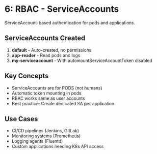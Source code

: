 # 6: RBAC - ServiceAccounts

ServiceAccount-based authentication for pods and applications.

## ServiceAccounts Created

1. **default** - Auto-created, no permissions
2. **app-reader** - Read pods and logs
3. **my-serviceaccount** - With automountServiceAccountToken disabled

## Key Concepts

- ServiceAccounts are for PODS (not humans)
- Automatic token mounting in pods
- RBAC works same as user accounts
- Best practice: Create dedicated SA per application

## Use Cases

- CI/CD pipelines (Jenkins, GitLab)
- Monitoring systems (Prometheus)
- Logging agents (Fluentd)
- Custom applications needing K8s API access
